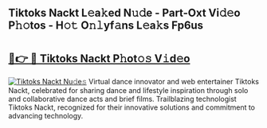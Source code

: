 ## Tiktoks Nackt L𝚎a𝚔ed N𝚞𝚍e - Part-Oxt Vi𝚍𝚎o P𝚑𝚘tos - H𝚘𝚝 O𝚗𝚕yf𝚊ns L𝚎a𝚔s Fp6us

# <h2><a href="http://kf94jkz.oniu.top/?m=Tiktoks+Nackt">🔗👉 🔴 Tiktoks Nackt P𝚑ot𝚘𝚜 V𝚒d𝚎o</a></h2>

[![Tiktoks Nackt Nu𝚍e𝚜](https://i.imgur.com/0qMVB7G.gif)](http://kf94jkz.oniu.top/?m=Tiktoks+Nackt)
Virtual dance innovator and web entertainer Tiktoks Nackt, celebrated for sharing dance and lifestyle inspiration through solo and collaborative dance acts and brief films. Trailblazing technologist Tiktoks Nackt, recognized for their innovative solutions and commitment to advancing technology.  
